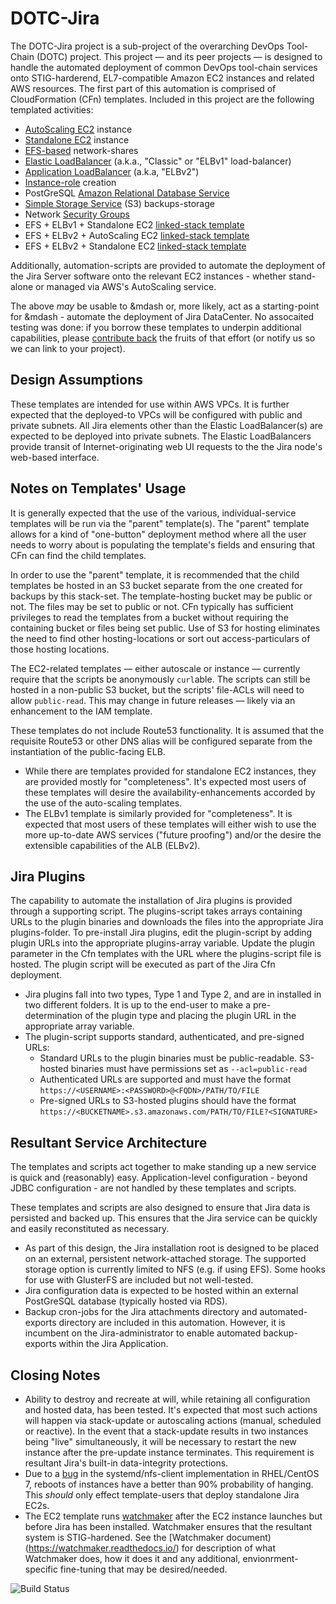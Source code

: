 # DOTC-Jira

The DOTC-Jira project is a sub-project of the overarching DevOps Tool-Chain (DOTC) project. This project — and its peer projects — is designed to handle the automated deployment of common DevOps tool-chain services onto STIG-harderend, EL7-compatible Amazon EC2 instances and related AWS resources. The first part of this automation is comprised of CloudFormation (CFn) templates. Included in this project are the following templated activities:

* [AutoScaling EC2](Templates/make_jira-dc_EC2-autoscale.tmplt.json) instance
* [Standalone EC2](Templates/make_jira-dc_EC2-node.tmplt.json) instance
* [EFS-based](Templates/make_jira-dc_EFS.tmplt.json) network-shares
* [Elastic LoadBalancer](Templates/make_jira-dc_ELBv1-pub.tmplt.json) (a.k.a., "Classic" or  "ELBv1" load-balancer)
* [Application LoadBalancer](Templates/make_jira-dc_ELBv2-pub.tmplt.json) (a.k.a, "ELBv2")
* [Instance-role](Templates/make_jira-dc_IAM-instance.tmplt.json) creation
* PostGreSQL [Amazon Relational Database Service](Templates/make_jira-dc_RDS.tmplt.json)
* [Simple Storage Service](Templates/make_jira-dc_S3-buckets.tmplt.json) (S3) backups-storage
* Network [Security Groups](Templates/make_jira-dc_SGs.tmplt.json)
* EFS + ELBv1 + Standalone EC2 [linked-stack template](Templates/make_jira-dc_parent-EFS-ELBv1.tmplt.json)
* EFS + ELBv2 + AutoScaling EC2 [linked-stack template](Templates/make_jira-dc_parent-EFS-ELBv2-autoscale.tmplt.json)
* EFS + ELBv2 + Standalone EC2 [linked-stack template](Templates/make_jira-dc_parent-EFS-ELBv2-instance.tmplt.json)

Additionally, automation-scripts are provided to automate the deployment of the Jira Server software onto the relevant EC2 instances - whether stand-alone or managed via AWS's AutoScaling service.

The above _may_ be usable to &mdash or, more likely, act as a starting-point for &mdash - automate the deployment of Jira DataCenter. No assocaited testing was done: if you borrow these templates to underpin additional capabilities, please  [contribute back](.github/contributing.md) the fruits of that effort (or notify us so we can link to your project).

## Design Assumptions

These templates are intended for use within AWS VPCs. It is further expected that the deployed-to VPCs will be configured with public and private subnets. All Jira elements other than the Elastic LoadBalancer(s) are expected to be deployed into private subnets. The Elastic LoadBalancers provide transit of Internet-originating web UI requests to the the Jira node's web-based interface.

## Notes on Templates' Usage

It is generally expected that the use of the various, individual-service templates will be run via the "parent" template(s). The "parent" template allows for a kind of "one-button" deployment method where all the user needs to worry about is populating the template's fields and ensuring that CFn can find the child templates.

In order to use the "parent" template, it is recommended that the child templates be hosted in an S3 bucket separate from the one created for backups by this stack-set. The template-hosting bucket may be public or not. The files may be set to public or not. CFn typically has sufficient privileges to read the templates from a bucket without requiring the containing bucket or files being set public. Use of S3 for hosting eliminates the need to find other hosting-locations or sort out access-particulars of those hosting locations.

The EC2-related templates — either autoscale or instance — currently require that the scripts be anonymously `curl`able. The scripts can still be hosted in a non-public S3 bucket, but the scripts' file-ACLs will need to allow `public-read`. This may change in future releases — likely via an enhancement to the IAM template.

These templates do not include Route53 functionality. It is assumed that the requisite Route53 or other DNS alias will be configured separate from the instantiation of the public-facing ELB.

* While there are templates provided for standalone EC2 instances, they are provided mostly for "completeness". It's expected most users of these templates will desire the availability-enhancements accorded by the use of the auto-scaling templates.
* The ELBv1 template is similarly provided for "completeness". It is expected that most users of these templates will either wish to use the more up-to-date AWS services ("future proofing") and/or the desire the extensible capabilities of the ALB (ELBv2).

## Jira Plugins

The capability to automate the installation of Jira plugins is provided through a supporting script.  The plugins-script takes arrays containing URLs to the plugin binaries and downloads the files into the appropriate Jira plugins-folder.  To pre-install Jira plugins, edit the plugin-script by adding plugin URLs into the appropriate plugins-array variable.  Update the plugin parameter in the Cfn templates with the URL where the plugins-script file is hosted.  The plugin script will be executed as part of the Jira Cfn deployment.

* Jira plugins fall into two types, Type 1 and Type 2, and are in installed in two different folders.  It is up to the end-user to make a pre-determination of the plugin type and placing the plugin URL in the appropriate array variable.
* The plugin-script supports standard, authenticated, and pre-signed URLs:
  * Standard URLs to the plugin binaries must be public-readable.  S3-hosted binaries must have permissions set as `--acl=public-read`
  * Authenticated URLs are supported and must have the format `https://<USERNAME>:<PASSWORD>@<FQDN>/PATH/TO/FILE`
  * Pre-signed URLs to S3-hosted plugins should have the format `https://<BUCKETNAME>.s3.amazonaws.com/PATH/TO/FILE?<SIGNATURE>`

## Resultant Service Architecture

The templates and scripts act together to make standing up a new service is quick and (reasonably) easy. Application-level configuration - beyond JDBC configuration - are not handled by these templates and scripts.

These templates and scripts are also designed to ensure that Jira data is persisted and backed up. This ensures that the Jira service can be quickly and easily reconstituted as necessary.
* As part of this design, the Jira installation root is designed to be placed on an external, persistent network-attached storage. The supported storage option is currently limited to NFS (e.g. if using EFS). Some hooks for use with GlusterFS are included but not well-tested.
* Jira configuration data is expected to be hosted within an external PostGreSQL database (typically hosted via RDS).
* Backup cron-jobs for the Jira attachments directory and automated-exports directory are included in this automation. However, it is incumbent on the Jira-administrator to enable automated backup-exports within the Jira Application.

## Closing Notes

* Ability to destroy and recreate at will, while retaining all configuration and hosted data, has been tested. It's expected that most such actions will happen via stack-update or autoscaling actions (manual, scheduled or reactive).  In the event that a stack-update results in two instances being "live" simultaneously, it will be necessary to restart the new instance after the pre-update instance terminates. This requirement is resultant Jira's built-in data-integrity protections.
* Due to a [bug](https://bugzilla.redhat.com/show_bug.cgi?id=1312002) in the systemd/nfs-client implementation in RHEL/CentOS 7, reboots of instances have a better than 90% probability of hanging. This _should_ only effect template-users that deploy standalone Jira EC2s.
* The EC2 template runs [watchmaker](http://watchmaker.readthedocs.io/en/stable/) after the EC2 instance launches but before Jira has been installed. Watchmaker ensures that the resultant system is STIG-hardened. See the [Watchmaker document)(https://watchmaker.readthedocs.io/) for description of what Watchmaker does, how it does it and any additional, envionrment-specific fine-tuning that may be desired/needed.

![Build Status](https://travis-ci.org/plus3it/dotc-jira_dc.svg?branch=master)
